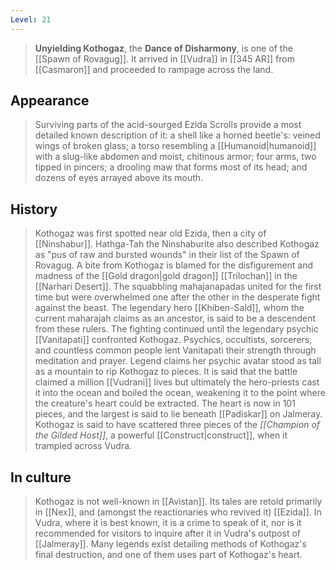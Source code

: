 ```yaml
---
Level: 21
---
```


> **Unyielding Kothogaz**, the **Dance of Disharmony**, is one of the [[Spawn of Rovagug]]. It arrived in [[Vudra]] in [[345 AR]] from [[Casmaron]] and proceeded to rampage across the land.



## Appearance

> Surviving parts of the acid-sourged Ezida Scrolls provide a most detailed known description of it: a shell like a horned beetle's: veined wings of broken glass; a torso resembling a [[Humanoid|humanoid]] with a slug-like abdomen and moist, chitinous armor; four arms, two tipped in pincers; a drooling maw that forms most of its head; and dozens of eyes arrayed above its mouth.


## History

> Kothogaz was first spotted near old Ezida, then a city of [[Ninshabur]]. Hathga-Tah the Ninshaburite also described Kothogaz as "pus of raw and bursted wounds" in their list of the Spawn of Rovagug.
> A bite from Kothogaz is blamed for the disfigurement and madness of the [[Gold dragon|gold dragon]] [[Trilochan]] in the [[Narhari Desert]].
> The squabbling mahajanapadas united for the first time but were overwhelmed one after the other in the desperate fight against the beast. The legendary hero [[Khiben-Sald]], whom the current maharajah claims as an ancestor, is said to be a descendent from these rulers. The fighting continued until the legendary psychic [[Vanitapati]] confronted Kothogaz. Psychics, occultists, sorcerers, and countless common people lent Vanitapati their strength through meditation and prayer. Legend claims her psychic avatar stood as tall as a mountain to rip Kothogaz to pieces. It is said that the battle claimed a million [[Vudrani]] lives but ultimately the hero-priests cast it into the ocean and boiled the ocean, weakening it to the point where the creature's heart could be extracted.
> The heart is now in 101 pieces, and the largest is said to lie beneath [[Padiskar]] on Jalmeray.
> Kothogaz is said to have scattered three pieces of the *[[Champion of the Gilded Host]]*, a powerful [[Construct|construct]], when it trampled across Vudra.


## In culture

> Kothogaz is not well-known in [[Avistan]]. Its tales are retold primarily in [[Nex]], and (amongst the reactionaries who revived it) [[Ezida]]. In Vudra, where it is best known, it is a crime to speak of it, nor is it recommended for visitors to inquire after it in Vudra's outpost of [[Jalmeray]].
> Many legends exist detailing methods of Kothogaz's final destruction, and one of them uses part of Kothogaz's heart.








